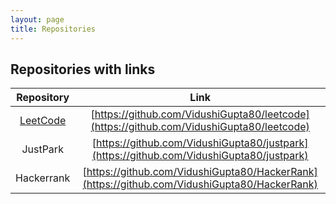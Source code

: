 ```yaml
---
layout: page
title: Repositories
---
```


## Repositories with links

| Repository | Link |
| :---: | :---: |
| [LeetCode](https://vidushigupta80.github.io/repos/leetcode) | [https://github.com/VidushiGupta80/leetcode](https://github.com/VidushiGupta80/leetcode) |
| JustPark | [https://github.com/VidushiGupta80/justpark](https://github.com/VidushiGupta80/justpark) |
| Hackerrank | [https://github.com/VidushiGupta80/HackerRank](https://github.com/VidushiGupta80/HackerRank) | 